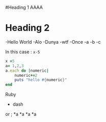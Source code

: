 #Heading 1
AAAA

# Heading 2 
-Hello World
	-Alo
	-Dunya
	-wtf
-Once 
	-a
	-b
	-c

In this case : `x-5`
```ruby
x =5 
a= 1,2,3
a.each do |numeric|
	numeric+=2
	puts "hello #{numeric}"
end
```

Ruby 
 - dash

or ;
*a
*a
*a
*a

